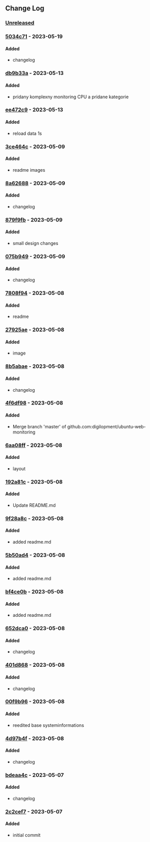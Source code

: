 ## Change Log
### [Unreleased][unreleased]

### [5034c71] - 2023-05-19
#### Added
- changelog

### [db9b33a] - 2023-05-13
#### Added
- pridany komplexny monitoring CPU a pridane kategorie

### [ee472c9] - 2023-05-13
#### Added
- reload data 1s

### [3ce464c] - 2023-05-09
#### Added
- readme images

### [8a62688] - 2023-05-09
#### Added
- changelog

### [879f9fb] - 2023-05-09
#### Added
- small design changes

### [075b949] - 2023-05-09
#### Added
- changelog

### [7808f94] - 2023-05-08
#### Added
- readme

### [27925ae] - 2023-05-08
#### Added
- image

### [8b5abae] - 2023-05-08
#### Added
- changelog

### [4f6df98] - 2023-05-08
#### Added
- Merge branch 'master' of github.com:digilopment/ubuntu-web-monitoring

### [6aa08ff] - 2023-05-08
#### Added
- layout

### [192a81c] - 2023-05-08
#### Added
- Update README.md

### [9f28a8c] - 2023-05-08
#### Added
- added readme.md

### [5b50ad4] - 2023-05-08
#### Added
- added readme.md

### [bf4ce0b] - 2023-05-08
#### Added
- added readme.md

### [652dca0] - 2023-05-08
#### Added
- changelog

### [401d868] - 2023-05-08
#### Added
- changelog

### [00f9b96] - 2023-05-08
#### Added
- reedited base systeminformations

### [4d97b4f] - 2023-05-08
#### Added
- changelog

### [bdeaa4c] - 2023-05-07
#### Added
- changelog

### [2c2cef7] - 2023-05-07
#### Added
- initial commit

[unreleased]: https://github.com/digilopment/ubuntu-web-monitoring/compare/d7df1a4...HEAD
[5034c71]: https://github.com/digilopment/ubuntu-web-monitoring/commit/5034c71
[db9b33a]: https://github.com/digilopment/ubuntu-web-monitoring/commit/db9b33a
[ee472c9]: https://github.com/digilopment/ubuntu-web-monitoring/commit/ee472c9
[3ce464c]: https://github.com/digilopment/ubuntu-web-monitoring/commit/3ce464c
[8a62688]: https://github.com/digilopment/ubuntu-web-monitoring/commit/8a62688
[879f9fb]: https://github.com/digilopment/ubuntu-web-monitoring/commit/879f9fb
[075b949]: https://github.com/digilopment/ubuntu-web-monitoring/commit/075b949
[7808f94]: https://github.com/digilopment/ubuntu-web-monitoring/commit/7808f94
[27925ae]: https://github.com/digilopment/ubuntu-web-monitoring/commit/27925ae
[8b5abae]: https://github.com/digilopment/ubuntu-web-monitoring/commit/8b5abae
[4f6df98]: https://github.com/digilopment/ubuntu-web-monitoring/commit/4f6df98
[6aa08ff]: https://github.com/digilopment/ubuntu-web-monitoring/commit/6aa08ff
[192a81c]: https://github.com/digilopment/ubuntu-web-monitoring/commit/192a81c
[9f28a8c]: https://github.com/digilopment/ubuntu-web-monitoring/commit/9f28a8c
[5b50ad4]: https://github.com/digilopment/ubuntu-web-monitoring/commit/5b50ad4
[bf4ce0b]: https://github.com/digilopment/ubuntu-web-monitoring/commit/bf4ce0b
[652dca0]: https://github.com/digilopment/ubuntu-web-monitoring/commit/652dca0
[401d868]: https://github.com/digilopment/ubuntu-web-monitoring/commit/401d868
[00f9b96]: https://github.com/digilopment/ubuntu-web-monitoring/commit/00f9b96
[4d97b4f]: https://github.com/digilopment/ubuntu-web-monitoring/commit/4d97b4f
[bdeaa4c]: https://github.com/digilopment/ubuntu-web-monitoring/commit/bdeaa4c
[2c2cef7]: https://github.com/digilopment/ubuntu-web-monitoring/commit/2c2cef7
